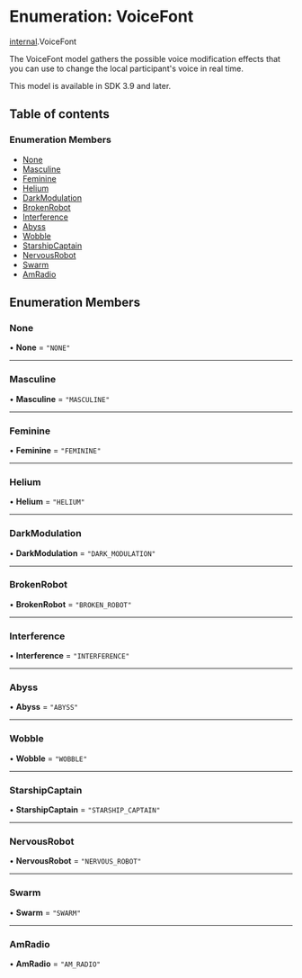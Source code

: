 # Enumeration: VoiceFont

[internal](../modules/internal.md).VoiceFont

The VoiceFont model gathers the possible voice modification effects that you can use to change the local participant's voice in real time.

This model is available in SDK 3.9 and later.

## Table of contents

### Enumeration Members

- [None](internal.VoiceFont.md#none)
- [Masculine](internal.VoiceFont.md#masculine)
- [Feminine](internal.VoiceFont.md#feminine)
- [Helium](internal.VoiceFont.md#helium)
- [DarkModulation](internal.VoiceFont.md#darkmodulation)
- [BrokenRobot](internal.VoiceFont.md#brokenrobot)
- [Interference](internal.VoiceFont.md#interference)
- [Abyss](internal.VoiceFont.md#abyss)
- [Wobble](internal.VoiceFont.md#wobble)
- [StarshipCaptain](internal.VoiceFont.md#starshipcaptain)
- [NervousRobot](internal.VoiceFont.md#nervousrobot)
- [Swarm](internal.VoiceFont.md#swarm)
- [AmRadio](internal.VoiceFont.md#amradio)

## Enumeration Members

### None

• **None** = ``"NONE"``

___

### Masculine

• **Masculine** = ``"MASCULINE"``

___

### Feminine

• **Feminine** = ``"FEMININE"``

___

### Helium

• **Helium** = ``"HELIUM"``

___

### DarkModulation

• **DarkModulation** = ``"DARK_MODULATION"``

___

### BrokenRobot

• **BrokenRobot** = ``"BROKEN_ROBOT"``

___

### Interference

• **Interference** = ``"INTERFERENCE"``

___

### Abyss

• **Abyss** = ``"ABYSS"``

___

### Wobble

• **Wobble** = ``"WOBBLE"``

___

### StarshipCaptain

• **StarshipCaptain** = ``"STARSHIP_CAPTAIN"``

___

### NervousRobot

• **NervousRobot** = ``"NERVOUS_ROBOT"``

___

### Swarm

• **Swarm** = ``"SWARM"``

___

### AmRadio

• **AmRadio** = ``"AM_RADIO"``
